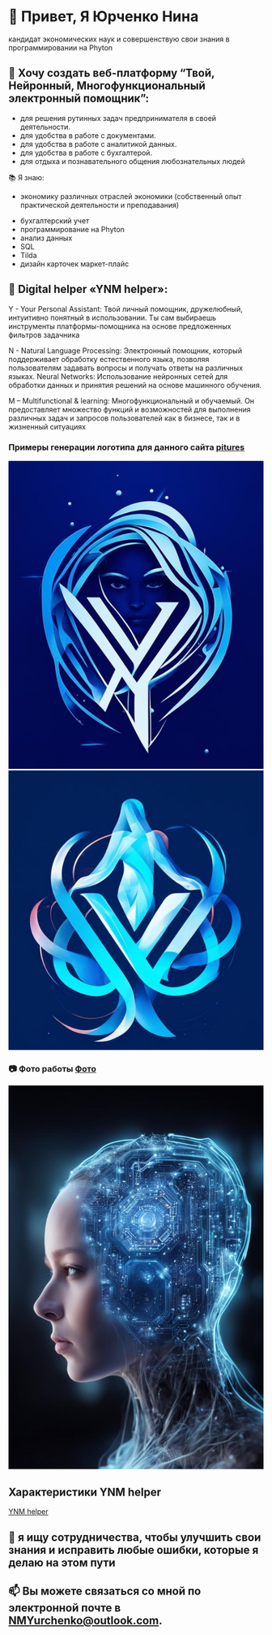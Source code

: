 # 👋 Привет, Я Юрченко Нина 
кандидат экономических наук и совершенствую свои знания в программировании на Phyton
## 👀  Хочу создать веб-платформу  “Твой, Нейронный, Многофункциональный электронный помощник”: 
* для решения рутинных задач предпринимателя в своей деятельности.
* для удобства в работе с документами.
* для удобства в работе с аналитикой данных.
* для удобства в работе с бухгалтерой.
* для отдыха и познавательного общения любознательных людей

📚  Я знаю:
- экономику различных отраслей экономики (собственный опыт практической деятельности и преподавания)
* бухгалтерский учет
* программирование на Phyton
* анализ данных
* SQL
* Tilda
* дизайн карточек маркет-плайс

## 🌱  Digital helper «YNM helper»:

Y - Your Personal Assistant: Твой личный помощник, дружелюбный, интуитивно понятный в использовании. Ты сам выбираешь инструменты платформы-помощника на основе предложенных фильтров задачника 

N - Natural Language Processing: Электронный помощник, который поддерживает обработку естественного языка, позволяя пользователям задавать вопросы и получать ответы на различных языках. Neural Networks: Использование нейронных сетей для обработки данных и принятия решений на основе машинного обучения.

M – Multifunctional & learning: Многофункциональный и обучаемый. Он предоставляет множество функций и возможностей для выполнения различных задач и запросов пользователей как в бизнесе, так и в жизненный ситуациях
  
###  Примеры генерации логотипа для данного сайта [pitures](/pictures)

![1](<pictures/2024-03-17_23-20-27.png>)
![2](<pictures/2024-03-17_23-33-53.png>)

### 📷 Фото работы [Фото](/photos)

![YNM helper](photos/photo_2024-03-17_23-45-47.jpg)

## Характеристики YNM helper
 [YNM helper ](<Characteristics_DigitalHelper-NMY.txt>)

## 💞️  я ищу сотрудничества, чтобы улучшить свои знания и исправить любые ошибки, которые я делаю на этом пути

## 📫 Вы можете связаться со мной по электронной почте в NMYurchenko@outlook.com.
